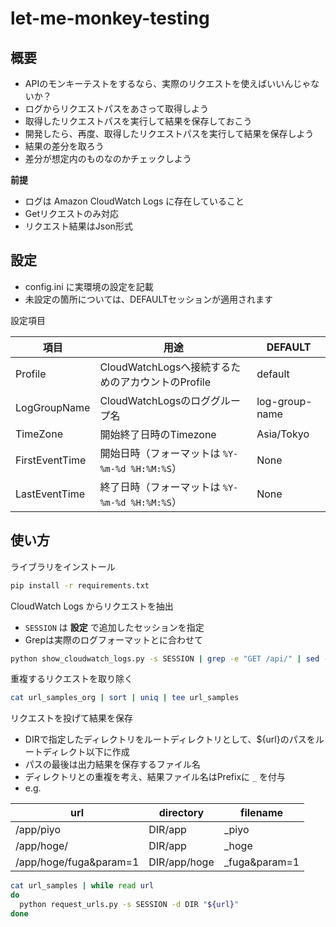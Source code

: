 # let-me-monkey-testing

## 概要

- APIのモンキーテストをするなら、実際のリクエストを使えばいいんじゃないか？
- ログからリクエストパスをあさって取得しよう
- 取得したリクエストパスを実行して結果を保存しておこう
- 開発したら、再度、取得したリクエストパスを実行して結果を保存しよう
- 結果の差分を取ろう
- 差分が想定内のものなのかチェックしよう

**前提**

- ログは Amazon CloudWatch Logs に存在していること
- Getリクエストのみ対応
- リクエスト結果はJson形式

## 設定

- config.ini に実環境の設定を記載
- 未設定の箇所については、DEFAULTセッションが適用されます

設定項目

|項目|用途|DEFAULT|
|---|---|---|
|Profile|CloudWatchLogsへ接続するためのアカウントのProfile|default|
|LogGroupName|CloudWatchLogsのロググループ名|log-group-name|
|TimeZone|開始終了日時のTimezone|Asia/Tokyo|
|FirstEventTime|開始日時（フォーマットは `%Y-%m-%d %H:%M:%S`）|None|
|LastEventTime|終了日時（フォーマットは `%Y-%m-%d %H:%M:%S`）|None|

## 使い方

ライブラリをインストール

```sh
pip install -r requirements.txt
```

CloudWatch Logs からリクエストを抽出

- `SESSION` は **設定** で追加したセッションを指定
- Grepは実際のログフォーマットとに合わせて

```sh
python show_cloudwatch_logs.py -s SESSION | grep -e "GET /api/" | sed -e "s/.*GET \(.*\) HTTP.*/\1/g" | tee url_samples_org
```

重複するリクエストを取り除く

```sh
cat url_samples_org | sort | uniq | tee url_samples
```

リクエストを投げて結果を保存

- DIRで指定したディレクトリをルートディレクトリとして、${url}のパスをルートディレクト以下に作成
- パスの最後は出力結果を保存するファイル名
- ディレクトリとの重複を考え、結果ファイル名はPrefixに `_` を付与
- e.g.

|url|directory|filename|
|---|---|---|
|/app/piyo|DIR/app|_piyo|
|/app/hoge/|DIR/app|_hoge|
|/app/hoge/fuga&param=1|DIR/app/hoge|_fuga&param=1|

```sh
cat url_samples | while read url
do
  python request_urls.py -s SESSION -d DIR "${url}"
done
```
